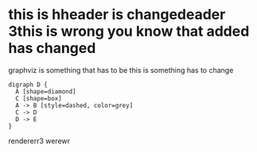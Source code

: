 # this is hheader is changedeader 3this is wrong you know that added has changed

graphviz is something that  has to be
this is something has to change
```graphviz
digraph D {
  A [shape=diamond]
  C [shape=box]
  A -> B [style=dashed, color=grey]
  C -> D
  D -> E
}
```
rendererr3
werewr
